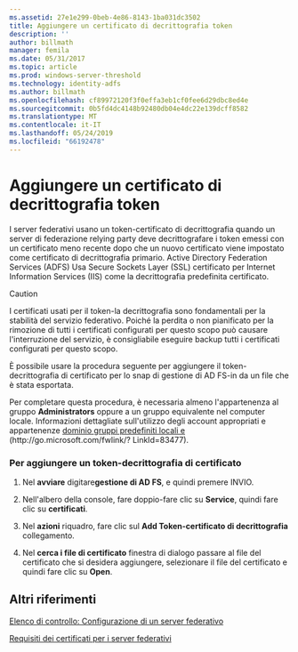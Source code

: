 ```yaml
---
ms.assetid: 27e1e299-0beb-4e86-8143-1ba031dc3502
title: Aggiungere un certificato di decrittografia token
description: ''
author: billmath
manager: femila
ms.date: 05/31/2017
ms.topic: article
ms.prod: windows-server-threshold
ms.technology: identity-adfs
ms.author: billmath
ms.openlocfilehash: cf89972120f3f0effa3eb1cf0fee6d29dbc8ed4e
ms.sourcegitcommit: 0b5fd4dc4148b92480db04e4dc22e139dcff8582
ms.translationtype: MT
ms.contentlocale: it-IT
ms.lasthandoff: 05/24/2019
ms.locfileid: "66192478"
---
```

# <a name="add-a-token-decrypting-certificate"></a>Aggiungere un certificato di decrittografia token

I server federativi usano un token\-certificato di decrittografia quando un server di federazione relying party deve decrittografare i token emessi con un certificato meno recente dopo che un nuovo certificato viene impostato come certificato di decrittografia primario. Active Directory Federation Services \(ADFS\) Usa Secure Sockets Layer \(SSL\) certificato per Internet Information Services \(IIS\) come la decrittografia predefinita certificato.  
  
> [!CAUTION]  
> I certificati usati per il token\-la decrittografia sono fondamentali per la stabilità del servizio federativo. Poiché la perdita o non pianificato per la rimozione di tutti i certificati configurati per questo scopo può causare l'interruzione del servizio, è consigliabile eseguire backup tutti i certificati configurati per questo scopo.  
  
È possibile usare la procedura seguente per aggiungere il token\-decrittografia di certificato per lo snap di gestione di AD FS\-in da un file che è stata esportata.  
  
Per completare questa procedura, è necessaria almeno l'appartenenza al gruppo **Administrators** oppure a un gruppo equivalente nel computer locale.  Informazioni dettagliate sull'utilizzo degli account appropriati e appartenenze [dominio gruppi predefiniti locali e](https://go.microsoft.com/fwlink/?LinkId=83477) \(http:\/\/go.microsoft.com\/fwlink\/? LinkId\=83477\).   
  
### <a name="to-add-a-token-decrypting-certificate"></a>Per aggiungere un token\-decrittografia di certificato  
  
1.  Nel **avviare** digitare**gestione di AD FS**, e quindi premere INVIO.  
  
2.  Nell'albero della console, fare doppio\-fare clic su **Service**, quindi fare clic su **certificati**.  
  
3.  Nel **azioni** riquadro, fare clic sul **Add Token\-certificato di decrittografia** collegamento.  
  
4.  Nel **cerca i file di certificato** finestra di dialogo passare al file del certificato che si desidera aggiungere, selezionare il file del certificato e quindi fare clic su **Open**.  
  
## <a name="additional-references"></a>Altri riferimenti  
[Elenco di controllo: Configurazione di un server federativo](Checklist--Setting-Up-a-Federation-Server.md)  
  
[Requisiti dei certificati per i server federativi](https://technet.microsoft.com/library/dd807040.aspx)  
  

